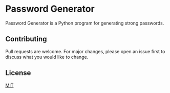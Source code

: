 # Password Generator

Password Generator is a Python program for generating strong passwords.

## Contributing
Pull requests are welcome. For major changes, please open an issue first to discuss what you would like to change.

## License
[MIT](https://choosealicense.com/licenses/mit/)